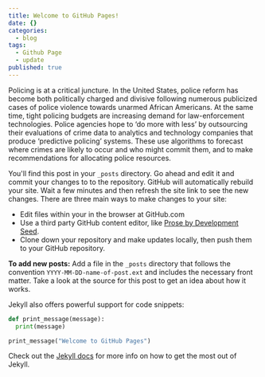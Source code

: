 ```yaml
---
title: Welcome to GitHub Pages!
date: {}
categories:
  - blog
tags:
  - Github Page
  - update
published: true
---
```


Policing is at a critical juncture.
In the United States, police reform has become both politically charged and divisive following numerous publicized cases of police violence towards unarmed African Americans. At the same time, tight policing budgets are increasing demand for law-enforcement technologies. Police agencies hope to ‘do more with less’ by outsourcing their evaluations of crime data to analytics and technology companies that produce ‘predictive policing’ systems. These use algorithms to forecast where crimes are likely to occur and who might commit them, and to make recommendations for allocating police resources. 

You'll find this post in your `_posts` directory. Go ahead and edit it and commit your changes to to the repository. GitHub will automatically rebuild your site. Wait a few minutes and then refresh the site link to see the new changes. There are three main ways to make changes to your site:

- Edit files within your in the browser at GitHub.com
- Use a third party GitHub content editor, like [Prose by Development Seed](https://prose.io).
- Clone down your repository and make updates locally, then push them to your GitHub repository.

**To add new posts:** Add a file in the `_posts` directory that follows the convention `YYYY-MM-DD-name-of-post.ext` and includes the necessary front matter. Take a look at the source for this post to get an idea about how it works.

Jekyll also offers powerful support for code snippets:

```python
def print_message(message):
  print(message)

print_message("Welcome to GitHub Pages")
```

Check out the [Jekyll docs][jekyll-docs] for more info on how to get the most out of Jekyll.

[jekyll-docs]: https://jekyllrb.com/docs/home
[jekyll-gh]: https://github.com/jekyll/jekyll
[jekyll-talk]: https://talk.jekyllrb.com/
